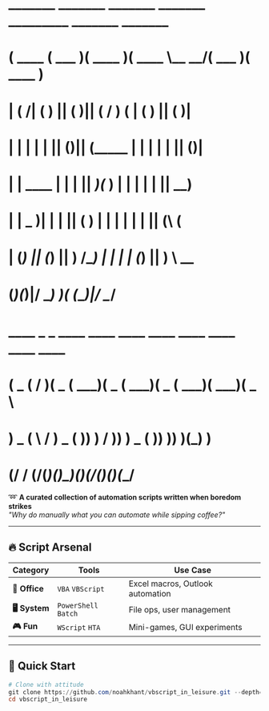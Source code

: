 #  _______  _______  _______  _______ _________ _______  _______ 
# (  ____ \(  ___  )(  ____ )(  ____ \\__   __/(  ___  )(  ____ )
# | (    \/| (   ) || (    )|| (    \/   ) (   | (   ) || (    )|
# | |      | |   | || (____)|| (_____    | |   | |   | || (____)|
# | | ____ | |   | ||  _____)(_____  )   | |   | |   | ||     __)
# | | \_  )| |   | || (            ) |   | |   | |   | || (\ (   
# | (___) || (___) || )      /\____) |   | |   | (___) || ) \ \__
# (_______)(_______)|/       \_______)   )_(   (_______)|/   \__/
#   ____  _  _  ____  ____  ____  ____  ____  ____  ____  ____ 
#  (  _ \( \/ )(  _ \( ___)(  _ \( ___)(  _ \( ___)( ___)(  _ \
#   ) _ ( \  /  ) _ ( )__)  )   / )__)  ) _ ( )__)  )__)  )(_) )
#  (____/  \/  (____/(____)(_)\_)(____)(____/(____)(____)(____/ 

➿ **A curated collection of automation scripts written when boredom strikes**  
*"Why do manually what you can automate while sipping coffee?"*  

---

## 🔥 **Script Arsenal**
| Category       | Tools                          | Use Case                      |
|----------------|-------------------------------|-------------------------------|
| **💼 Office**  | `VBA` `VBScript`              | Excel macros, Outlook automation |
| **🖥️ System** | `PowerShell` `Batch`         | File ops, user management     |
| **🎮 Fun**     | `WScript` `HTA`              | Mini-games, GUI experiments   |

---

## 🚀 **Quick Start**
```powershell
# Clone with attitude
git clone https://github.com/noahkhant/vbscript_in_leisure.git --depth=1
cd vbscript_in_leisure
